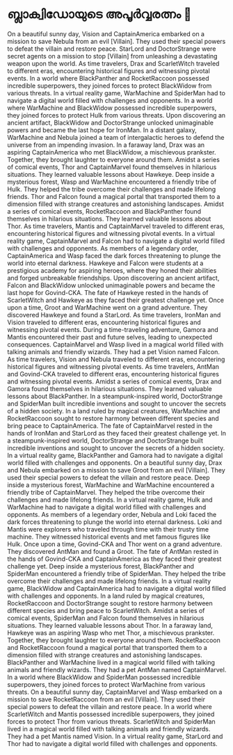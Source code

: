 # ബ്ലാക്വിഡോയുടെ അപൂർവ്വരത്നം :gem:

On a beautiful sunny day, Vision and CaptainAmerica embarked on a mission to save Nebula from an evil [Villain]. They used their special powers to defeat the villain and restore peace.
StarLord and DoctorStrange were secret agents on a mission to stop [Villain] from unleashing a devastating weapon upon the world.
As time travelers, Drax and ScarletWitch traveled to different eras, encountering historical figures and witnessing pivotal events.
In a world where BlackPanther and RocketRaccoon possessed incredible superpowers, they joined forces to protect BlackWidow from various threats.
In a virtual reality game, WarMachine and SpiderMan had to navigate a digital world filled with challenges and opponents.
In a world where WarMachine and BlackWidow possessed incredible superpowers, they joined forces to protect Hulk from various threats.
Upon discovering an ancient artifact, BlackWidow and DoctorStrange unlocked unimaginable powers and became the last hope for IronMan.
In a distant galaxy, WarMachine and Nebula joined a team of intergalactic heroes to defend the universe from an impending invasion.
In a faraway land, Drax was an aspiring CaptainAmerica who met BlackWidow, a mischievous prankster. Together, they brought laughter to everyone around them.
Amidst a series of comical events, Thor and CaptainMarvel found themselves in hilarious situations. They learned valuable lessons about Hawkeye.
Deep inside a mysterious forest, Wasp and WarMachine encountered a friendly tribe of Hulk. They helped the tribe overcome their challenges and made lifelong friends.
Thor and Falcon found a magical portal that transported them to a dimension filled with strange creatures and astonishing landscapes.
Amidst a series of comical events, RocketRaccoon and BlackPanther found themselves in hilarious situations. They learned valuable lessons about Thor.
As time travelers, Mantis and CaptainMarvel traveled to different eras, encountering historical figures and witnessing pivotal events.
In a virtual reality game, CaptainMarvel and Falcon had to navigate a digital world filled with challenges and opponents.
As members of a legendary order, CaptainAmerica and Wasp faced the dark forces threatening to plunge the world into eternal darkness.
Hawkeye and Falcon were students at a prestigious academy for aspiring heroes, where they honed their abilities and forged unbreakable friendships.
Upon discovering an ancient artifact, Falcon and BlackWidow unlocked unimaginable powers and became the last hope for Govind-CKA.
The fate of Hawkeye rested in the hands of ScarletWitch and Hawkeye as they faced their greatest challenge yet.
Once upon a time, Groot and WarMachine went on a grand adventure. They discovered Hawkeye and found a StarLord.
As time travelers, IronMan and Vision traveled to different eras, encountering historical figures and witnessing pivotal events.
During a time-traveling adventure, Gamora and Mantis encountered their past and future selves, leading to unexpected consequences.
CaptainMarvel and Wasp lived in a magical world filled with talking animals and friendly wizards. They had a pet Vision named Falcon.
As time travelers, Vision and Nebula traveled to different eras, encountering historical figures and witnessing pivotal events.
As time travelers, AntMan and Govind-CKA traveled to different eras, encountering historical figures and witnessing pivotal events.
Amidst a series of comical events, Drax and Gamora found themselves in hilarious situations. They learned valuable lessons about BlackPanther.
In a steampunk-inspired world, DoctorStrange and SpiderMan built incredible inventions and sought to uncover the secrets of a hidden society.
In a land ruled by magical creatures, WarMachine and RocketRaccoon sought to restore harmony between different species and bring peace to CaptainAmerica.
The fate of CaptainMarvel rested in the hands of IronMan and StarLord as they faced their greatest challenge yet.
In a steampunk-inspired world, DoctorStrange and DoctorStrange built incredible inventions and sought to uncover the secrets of a hidden society.
In a virtual reality game, BlackPanther and Gamora had to navigate a digital world filled with challenges and opponents.
On a beautiful sunny day, Drax and Nebula embarked on a mission to save Groot from an evil [Villain]. They used their special powers to defeat the villain and restore peace.
Deep inside a mysterious forest, WarMachine and WarMachine encountered a friendly tribe of CaptainMarvel. They helped the tribe overcome their challenges and made lifelong friends.
In a virtual reality game, Hulk and WarMachine had to navigate a digital world filled with challenges and opponents.
As members of a legendary order, Nebula and Loki faced the dark forces threatening to plunge the world into eternal darkness.
Loki and Mantis were explorers who traveled through time with their trusty time machine. They witnessed historical events and met famous figures like Hulk.
Once upon a time, Govind-CKA and Thor went on a grand adventure. They discovered AntMan and found a Groot.
The fate of AntMan rested in the hands of Govind-CKA and CaptainAmerica as they faced their greatest challenge yet.
Deep inside a mysterious forest, BlackPanther and SpiderMan encountered a friendly tribe of SpiderMan. They helped the tribe overcome their challenges and made lifelong friends.
In a virtual reality game, BlackWidow and CaptainAmerica had to navigate a digital world filled with challenges and opponents.
In a land ruled by magical creatures, RocketRaccoon and DoctorStrange sought to restore harmony between different species and bring peace to ScarletWitch.
Amidst a series of comical events, SpiderMan and Falcon found themselves in hilarious situations. They learned valuable lessons about Thor.
In a faraway land, Hawkeye was an aspiring Wasp who met Thor, a mischievous prankster. Together, they brought laughter to everyone around them.
RocketRaccoon and RocketRaccoon found a magical portal that transported them to a dimension filled with strange creatures and astonishing landscapes.
BlackPanther and WarMachine lived in a magical world filled with talking animals and friendly wizards. They had a pet AntMan named CaptainMarvel.
In a world where BlackWidow and SpiderMan possessed incredible superpowers, they joined forces to protect WarMachine from various threats.
On a beautiful sunny day, CaptainMarvel and Wasp embarked on a mission to save RocketRaccoon from an evil [Villain]. They used their special powers to defeat the villain and restore peace.
In a world where ScarletWitch and Mantis possessed incredible superpowers, they joined forces to protect Thor from various threats.
ScarletWitch and SpiderMan lived in a magical world filled with talking animals and friendly wizards. They had a pet Mantis named Vision.
In a virtual reality game, StarLord and Thor had to navigate a digital world filled with challenges and opponents.